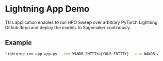 # Lightning App Demo

This application enables to run HPO Sweep over arbitrary PyTorch Lightning Github Repo and deploy the models to Sagemaker continously.

## Example

```bash
lightning run app app.py --env WANDB_ENTITY={YOUR ENTITY} --env WANDB_API_KEY={YOUR KEY}
```
